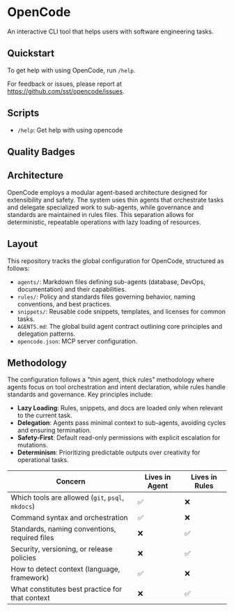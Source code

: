 # OpenCode

An interactive CLI tool that helps users with software engineering tasks.

## Quickstart

To get help with using OpenCode, run `/help`.

For feedback or issues, please report at https://github.com/sst/opencode/issues.

## Scripts

- `/help`: Get help with using opencode

## Quality Badges

<!-- Add quality badges here, e.g., build status, coverage, etc. -->

## Architecture

OpenCode employs a modular agent-based architecture designed for extensibility and safety. The system uses thin agents that orchestrate tasks and delegate specialized work to sub-agents, while governance and standards are maintained in rules files. This separation allows for deterministic, repeatable operations with lazy loading of resources.

## Layout

This repository tracks the global configuration for OpenCode, structured as follows:

- `agents/`: Markdown files defining sub-agents (database, DevOps, documentation) and their capabilities.
- `rules/`: Policy and standards files governing behavior, naming conventions, and best practices.
- `snippets/`: Reusable code snippets, templates, and licenses for common tasks.
- `AGENTS.md`: The global build agent contract outlining core principles and delegation patterns.
- `opencode.json`: MCP server configuration.

## Methodology

The configuration follows a "thin agent, thick rules" methodology where agents focus on tool orchestration and intent declaration, while rules handle standards and governance. Key principles include:

- **Lazy Loading**: Rules, snippets, and docs are loaded only when relevant to the current task.
- **Delegation**: Agents pass minimal context to sub-agents, avoiding cycles and ensuring termination.
- **Safety-First**: Default read-only permissions with explicit escalation for mutations.
- **Determinism**: Prioritizing predictable outputs over creativity for operational tasks.

| Concern                                           | Lives in Agent | Lives in Rules |
| ------------------------------------------------- | -------------- | -------------- |
| Which tools are allowed (`git`, `psql`, `mkdocs`) | ✅              | ❌              |
| Command syntax and orchestration                  | ✅              | ❌              |
| Standards, naming conventions, required files     | ❌              | ✅              |
| Security, versioning, or release policies         | ❌              | ✅              |
| How to detect context (language, framework)       | ✅              | ❌              |
| What constitutes best practice for that context   | ❌              | ✅              |
